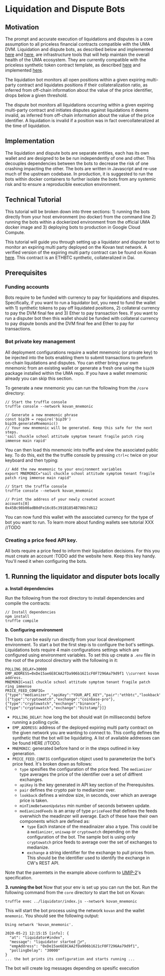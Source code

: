 # Liquidation and Dispute Bots

## Motivation

The prompt and accurate execution of liquidations and disputes is a core assumption to all priceless financial contracts compatible with the UMA DVM.
Liquidation and dispute bots, as described below and implemented [here](https://github.com/UMAprotocol/protocol/tree/master/liquidator) and [here](https://github.com/UMAprotocol/protocol/tree/master/disputer), are infrastructure tools that will help maintain the overall health of the UMA ecosystem.
They are currently compatible with the priceless synthetic token contract template, as described [here](../explainer.md) and implemented [here](https://github.com/UMAprotocol/protocol/tree/master/core/contracts/financial-templates).

The liquidation bot monitors all open positions within a given expiring multi-party contract and liquidates positions if their collateralization ratio, as inferred from off-chain information about the value of the price identifier, drops below a given threshold.

The dispute bot monitors all liquidations occurring within a given expiring multi-party contract and initiates disputes against liquidations it deems invalid, as inferred from off-chain information about the value of the price identifier.
A liquidation is invalid if a position was in fact overcollateralized at the time of liquidation.

## Implementation

The liquidation and dispute bots are separate entities, each has its own wallet and are designed to be be run independently of one and other. This decouples dependencies between the bots to decrease the risk of one crashing impacting the other. The bots are written in Javascript and re-use much of the upstream codebase. In production, it is suggested to run the bots within docker containers to further isolate the bots from any systemic risk and to ensure a reproducible execution environment.

## Technical Tutorial

This tutorial will be broken down into three sections: 1) running the bots directly from your host environment (no docker) from the command line 2) running the bots within a dockerized environment from the official UMA docker image and 3) deploying bots to production in Google Cloud Compute.

This tutorial will guide you through setting up a liquidator and disputer bot to monitor an expiring multi party deployed on the Kovan test network. A verified version of the expiring multi party contract can be found on Kovan [here](https://kovan.etherscan.io/address/0xDe15ae6E8CAA2fDa906b1621cF0F7296Aa79d9f1). This contract is an ETHBTC synthetic, collateralized in Dai.

## Prerequisites

### Funding accounts

Bots require to be funded with currency to pay for liquidations and disputes.
Specifically, if you want to run a liquidator bot, you need to fund the wallet with 1) synthetic tokens to pay off liquidated positions, 2) collateral currency to pay the DVM final fee and 3) Ether to pay transaction fees. If you want to run a disputer bot then this wallet should be funded with collateral currency to pay dispute bonds and the DVM final fee and Ether to pay for transactions.

### Bot private key management

All deployment configurations require a wallet mnemonic (or private key) to be injected into the bots enabling them to submit transactions to preform on-chain liquidations and disputes. You can either bring your own mnemonic from an existing wallet or generate a fresh one using the `bip39` package installed within the UMA repo. If you have a wallet mnemonic already you can skip this section.

To generate a new mnemonic you can run the following from the `/core` directory:

```
// Start the truffle console
truffle console --network kovan_mnemonic

// Generate a new mnemonic phrase
const bip39 = require('bip39')
bip39.generateMnemonic()
// Your new mnemonic will be generated. Keep this safe for the next steps.
'sail chuckle school attitude symptom tenant fragile patch ring immense main rapid'
```

You can then load this mnemonic into truffle and view the associated public key. To do this, exit the the truffle console by pressing `ctrl+c` twice on your keyboard and then typing:

```
// Add the new mnemonic to your environment variables
export MNEMONIC="sail chuckle school attitude symptom tenant fragile patch ring immense main rapid"

// Start the truffle console
truffle console --network kovan_mnemonic

// Print the address of your newly created account
accounts[0]
0x45Bc98b00adB0dFe16c85c391B1854B706b7d612
```

You can now fund this wallet with the associated currency for the type of bot you want to run. To learn more about funding wallets see tutorial XXX //TODO

### Creating a price feed API key.

All bots require a price feed to inform their liquidation decisions. For this you must create an account :TODO add the website here. Keep this key handy. You'll need it when configuring the bots.

## 1. Running the liquidator and disputer bots locally

**a. Install dependencies**

Run the following from the root directory to install dependencies and compile the contracts:

```
// Install dependencies
npm install
truffle compile
```

**b. Configuring environment**

The bots can be easily run directly from your local development environment. To start a bot the first step is to configure the bot's settings. Liquidations bots require 4 main configurations settings which are configured using environment variables. To set this up create a `.env` file in the root of the protocol directory with the following in it:

```
POLLING_DELAY=30000
EMP_ADDRESS=0xDe15ae6E8CAA2fDa906b1621cF0F7296Aa79d9f1 \\current kovan address.
MNEMONIC=sail chuckle school attitude symptom tenant fragile patch ring immense
PRICE_FEED_CONFIG={"type":"medianizer","apiKey":"YOUR_API_KEY","pair":"ethbtc","lookback":7200,"minTimeBetweenUpdates":60,"medianizedFeeds":[{"type":"cryptowatch","exchange":"coinbase-pro"},{"type":"cryptowatch","exchange":"binance"},{"type":"cryptowatch","exchange":"bitstamp"}]}
```

- `POLLING_DELAY`: how long the bot should wait (in milliseconds) before running a polling cycle.
- `EMP_ADDRESS`: address of the deployed expiring multi party contract on the given network you are wanting to connect to. This config defines the synthetic that the bot will be liquidating. A list of available addresses can be found HERE //TODO.
- `MNEMONIC`: generated before hand or in the steps outlined in key generation.
- `PRICE_FEED_CONFIG` configuration object used to parameterize the bot's price feed. It's broken down as follows:
  - `type` spesifies the configuration of the price feed. The `medianizer` type averages the price of the identifier over a set of diffrent exchanges.
  - `apiKey` is the key generated in API key section of the Prerequisites.
  - `pair` defines the crypto pair to medianizer over.
  - `lookback` defines a window size, in seconds, over which an average price is taken.
  - `minTimeBetweenUpdates` min number of seconds between update.
  - `medianizedFeeds` is an array of type `priceFeed` that defines the feeds overwhich the meadinzer will average. Each of these have their own components which are defined as:
    - `type` Each instance of the meadinaizer also a type. This could be a `medianizer`, `uniswap` or `cryptowatch` depending on the configuration of the bot. The sample bot is using only `cryptowatch` price feeds to average over the set of exchanges to medianize.
    - `exchange` a string identifier for the exchange to pull prices from. This should be the identifier used to identify the exchange in CW's REST API.

Note that the paremtets in the example above conform to [UMIP-2](<[../..](https://github.com/UMAprotocol/UMIPs/blob/master/UMIPs/umip-2.md#implementation)>)'s specification.

**3. running the bot**
Now that your env is set up you can run the bot. Run the following command from the `core` directory to start the bot on Kovan:

```
truffle exec ../liquidator/index.js --network kovan_mnemonic
```

This will start the bot process using the network `kovan` and the wallet `mnemonic`. You should see the following output:

```
Using network 'kovan_mnemonic'.

2020-05-21 12:15:15 [info]: {
  "at": "liquidator#index",
  "message": "liquidator started 🕵️‍♂️",
  "empAddress": "0xDe15ae6E8CAA2fDa906b1621cF0F7296Aa79d9f1",
  "pollingDelay": "30000"
}
... the bot prints its configuration and starts running ...
```

The bot will create log messages depending on spesific execution 